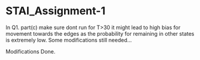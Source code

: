 # STAI_Assignment-1
In Q1. part(c) make sure dont run for T>30 it might lead to high bias for movement towards the edges as the probability for remaining in other states is extremely low. Some modifications still needed...

Modifications Done.
